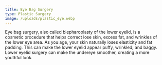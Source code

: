 ```yaml
---
title: Eye Bag Surgery
type: Plastic Surgery
image: /uploads/plastic_eye.webp
---
```

Eye bag surgery, also called blepharoplasty of the lower eyelid, is a cosmetic procedure that helps correct lose skin, excess fat, and wrinkles of the lower eye area. As you age, your skin naturally loses elasticity and fat padding. This can make the lower eyelid appear puffy, wrinkled, and baggy. Lower eyelid surgery can make the undereye smoother, creating a more youthful look.